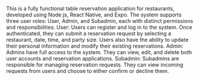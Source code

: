 This is a fully functional table reservation application for restaurants, developed using Node.js, React Native, and Expo. The system supports three user roles: User, Admin, and Subadmin, each with distinct permissions and responsibilities.
    User:  Users can register and log in to the system. Once authenticated, they can submit a reservation request by selecting a restaurant, date, time, and party size. Users also have the ability to update their personal information and modify their existing reservations.
    Admin: Admins have full access to the system. They can view, edit, and delete both user accounts and reservation applications.
    Subadmin: Subadmins are responsible for managing reservation requests. They can view incoming requests from users and choose to either confirm or decline them.
